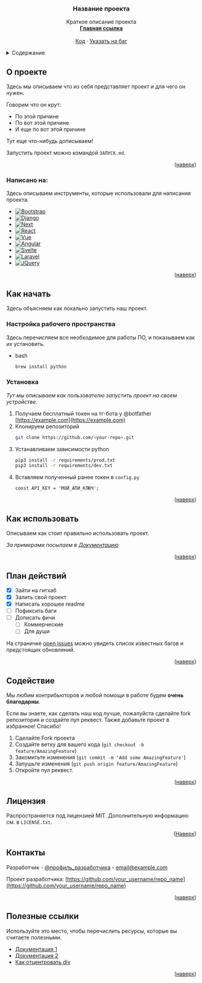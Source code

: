 <!-- Improved compatibility of back to top link: See: https://github.com/othneildrew/Best-README-Template/pull/73 -->
<a name="readme-top"></a>


<!-- PROJECT LOGO -->
<br />
<div align="center">

  <h3 align="center">Название проекта</h3>

  <p align="center">
    Краткое описание проекта
    <br />
    <a href="https://github.com/<your-repo>"><strong>Главная ссылка</strong></a>
    <br />
    <br />
    <a href="https://github.com/<your-repo>">Код</a>
    ·
    <a href="https://github.com/<your-repo>/issues">Указать на баг</a>
  </p>
</div>



<!-- TABLE OF CONTENTS -->
<details>
  <summary>Содержание</summary>
  <ol>
    <li>
      <a href="#about-the-project">О проекта</a>
      <ul>
        <li><a href="#built-with">Написано на</a></li>
      </ul>
    </li>
    <li>
      <a href="#getting-started">Как начать</a>
      <ul>
        <li><a href="#prerequisites">Настройка рабочего пространства</a></li>
        <li><a href="#installation">Установка проекта</a></li>
      </ul>
    </li>
    <li><a href="#usage">Как использовать</a></li>
    <li><a href="#roadmap">План действий</a></li>
    <li><a href="#contributing">Содействие</a></li>
    <li><a href="#license">Лицензия</a></li>
    <li><a href="#contact">Контакты</a></li>
    <li><a href="#acknowledgments">Полезные ссылки</a></li>
  </ol>
</details>



<!-- ABOUT THE PROJECT -->
<a name="about-the-project"></a>
## О проекте

Здесь мы описываем что из себя представляет проект и для чего он нужен.

Говорим что он крут:
* По этой причине
* По вот этой причине
* И еще по вот этой причине

Тут еще что-нибудь дописываем!

Запустить проект можно командой `ЗАПУСК.md`.

<p align="right">(<a href="#readme-top">наверх</a>)</p>



### Написано на:
<a name="built-with"></a>

Здесь описываем инструменты, которые использовали для написания проекта.

* [![Bootstrap][Bootstrap.com]][Bootstrap-url]
* [![Django][Django.com]][Django-url]
* [![Next][Next.js]][Next-url]
* [![React][React.js]][React-url]
* [![Vue][Vue.js]][Vue-url]
* [![Angular][Angular.io]][Angular-url]
* [![Svelte][Svelte.dev]][Svelte-url]
* [![Laravel][Laravel.com]][Laravel-url]
* [![JQuery][JQuery.com]][JQuery-url]

<p align="right">(<a href="#readme-top">наверх</a>)</p>



<!-- GETTING STARTED -->
## Как начать
<a name="getting-started"></a>

Здесь объясняем как локально запустить наш проект.

### Настройка рабочего пространства
<a name="prerequisites"></a>

Здесь перечисляем все необходимое для работы ПО, и показываем как их установить.
* bash
  ```sh
  brew install python
  ```

### Установка
<a name="installation"></a>

_Тут мы описываем как пользователю запустить проект на своем устройстве._

1. Получаем бесплатный токен на тг-бота у @botfather [https://example.com](https://example.com)
2. Клонируем репозиторий
   ```sh
   git clone https://github.com/<your-repo>.git
   ```
3. Устанавливаем зависимости python
   ```sh
   pip3 install -r requirements/prod.txt
   pip3 install -r requirements/dev.txt
   ```
4. Вставляем полученный ранее токен в `config.py`
   ```python3
   const API_KEY = 'МОЙ_АПИ_КЛЮЧ';
   ```

<p align="right">(<a href="#readme-top">наверх</a>)</p>



<!-- USAGE EXAMPLES -->
## Как использовать
<a name="usage"></a>

Описываем как стоит правильно использовать проект.

_За примерами посылаем в [Документацию](https://example.com)_

<p align="right">(<a href="#readme-top">наверх</a>)</p>



<!-- ROADMAP -->
## План действий
<a name="roadmap"></a>

- [x] Зайти на гитхаб
- [x] Залить свой проект
- [x] Написать хорошее readme
- [ ] Пофиксить баги
- [ ] Дописать фичи
    - [ ] Коммерческие
    - [ ] Для души

На страничке [open issues](https://github.com/<your-repo>/issues) можно увидеть список известных багов и предстоящих обновлений.

<p align="right">(<a href="#readme-top">наверх</a>)</p>



<!-- CONTRIBUTING -->
## Содействие
<a name="contributing"></a>

Мы любим контрибьюторов и любой помощи в работе будем **очень благодарны**.

Если вы знаете, как сделать наш код лучше, пожалуйста сделайте fork репозитория и создайте пул реквест.
Также добавьте проект в избранное! Спасибо!

1. Сделайте Fork проекта
2. Создайте ветку для вашего кода (`git checkout -b feature/AmazingFeature`)
3. Закомитьте изменения (`git commit -m 'Add some AmazingFeature'`)
4. Запушьте изменения (`git push origin feature/AmazingFeature`)
5. Откройте пул реквест.

<p align="right">(<a href="#readme-top">наверх</a>)</p>



<!-- LICENSE -->
## Лицензия
<a name="license"></a>

Распространяется под лицензией MIT. Дополнительную информацию см. в `LICENSE.txt`.

<p align="right">(<a href="#readme-top">Наверх</a>)</p>



<!-- CONTACT -->
## Контакты
<a name="contact"></a>

Разработчик - [@профиль_разработчика]() - email@example.com

Проект разработчика: [https://github.com/your_username/repo_name](https://github.com/your_username/repo_name)

<p align="right">(<a href="#readme-top">наверх</a>)</p>



<!-- ACKNOWLEDGMENTS -->
## Полезные ссылки
<a name="acknowledgments"></a>

Используйте это место, чтобы перечислить ресурсы, которые вы считаете полезными.

* [Документация 1](https://)
* [Документация 2](https://)
* [Как отцентровать div](https://)

<p align="right">(<a href="#readme-top">наверх</a>)</p>



<!-- MARKDOWN LINKS & IMAGES -->
<!-- https://www.markdownguide.org/basic-syntax/#reference-style-links -->


[Next.js]: https://img.shields.io/badge/next.js-000000?style=for-the-badge&logo=nextdotjs&logoColor=white
[Next-url]: https://nextjs.org/

[React.js]: https://img.shields.io/badge/React-20232A?style=for-the-badge&logo=react&logoColor=61DAFB
[React-url]: https://reactjs.org/

[Vue.js]: https://img.shields.io/badge/Vue.js-35495E?style=for-the-badge&logo=vuedotjs&logoColor=4FC08D
[Vue-url]: https://vuejs.org/

[Angular.io]: https://img.shields.io/badge/Angular-DD0031?style=for-the-badge&logo=angular&logoColor=white
[Angular-url]: https://angular.io/

[Svelte.dev]: https://img.shields.io/badge/Svelte-4A4A55?style=for-the-badge&logo=svelte&logoColor=FF3E00
[Svelte-url]: https://svelte.dev/

[Laravel.com]: https://img.shields.io/badge/Laravel-FF2D20?style=for-the-badge&logo=laravel&logoColor=white
[Laravel-url]: https://laravel.com

[Bootstrap.com]: https://img.shields.io/badge/Bootstrap-563D7C?style=for-the-badge&logo=bootstrap&logoColor=white
[Bootstrap-url]: https://getbootstrap.com

[JQuery.com]: https://img.shields.io/badge/jQuery-0769AD?style=for-the-badge&logo=jquery&logoColor=white
[JQuery-url]: https://jquery.com 

[Django.com]: https://1000logos.net/wp-content/uploads/2020/08/Django-Logo-500x313.png
[Django-url]: https://www.djangoproject.com
